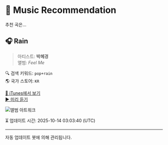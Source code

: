 
# 🎵 Music Recommendation

추천 곡은...

## 🎧 Rain  
> 아티스트: **박혜경**  
> 앨범: _Feel Me_  

🔍 검색 키워드: `pop+rain`  
🌎 국가 스토어: `KR`

[🔗 iTunes에서 보기](https://music.apple.com/kr/album/rain/1547856623?i=1547856630&uo=4)  
[▶️ 미리 듣기](https://audio-ssl.itunes.apple.com/itunes-assets/AudioPreview115/v4/40/d1/57/40d157d5-9648-1e4c-240e-8e5205a37d8c/mzaf_6690049996654553186.plus.aac.p.m4a)

![앨범 아트워크](https://is1-ssl.mzstatic.com/image/thumb/Music114/v4/c2/ea/81/c2ea81f5-6d39-3432-0543-fc8396c438e7/191953103105.jpg/100x100bb.jpg)

⏳ 업데이트 시간: 2025-10-14 03:03:40 (UTC)

---
자동 업데이트 봇에 의해 관리됩니다.
